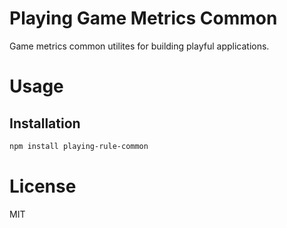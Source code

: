 Playing Game Metrics Common
===========================

Game metrics common utilites for building playful applications.

# Usage

## Installation

```bash
npm install playing-rule-common
```

# License

MIT
